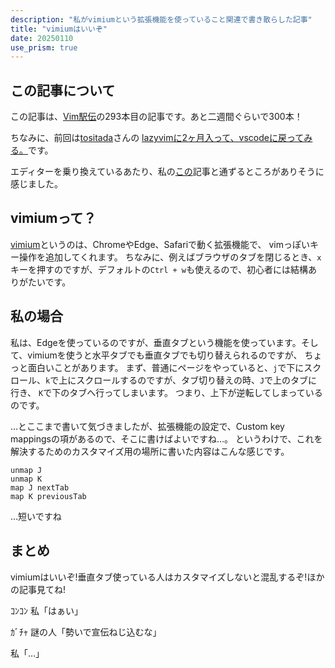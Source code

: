 ```yaml
---
description: "私がvimiumという拡張機能を使っていること関連で書き散らした記事"
title: "vimiumはいいぞ"
date: 20250110
use_prism: true
---
```

## この記事について
この記事は、[Vim駅伝](https://vim-jp.org/ekiden/)の293本目の記事です。あと二週間ぐらいで300本！

ちなみに、前回は[tositada](https://github.com/tositada17/)さんの
[lazyvimに2ヶ月入って、vscodeに戻ってみる。](https://zenn.dev/tositada/articles/b57f06b83848f8)です。

エディターを乗り換えているあたり、私の[この](https://shizukani-cp.github.io/blog/articles/20240925/)記事と通ずるところがありそうに感じました。
## vimiumって？
[vimium](https://chromewebstore.google.com/detail/vimium/dbepggeogbaibhgnhhndojpepiihcmeb)というのは、ChromeやEdge、Safariで動く拡張機能で、
vimっぽいキー操作を追加してくれます。
ちなみに、例えばブラウザのタブを閉じるとき、`x`キーを押すのですが、デフォルトの`Ctrl + w`も使えるので、初心者には結構ありがたいです。
## 私の場合
私は、Edgeを使っているのですが、垂直タブという機能を使っています。そして、vimiumを使うと水平タブでも垂直タブでも切り替えられるのですが、
ちょっと面白いことがあります。
まず、普通にページをやっていると、`j`で下にスクロール、`k`で上にスクロールするのですが、タブ切り替えの時、`J`で上のタブに行き、
`K`で下のタブへ行ってしまいます。
つまり、上下が逆転してしまっているのです。

…とここまで書いて気づきましたが、拡張機能の設定で、Custom key mappingsの項があるので、そこに書けばよいですね…。
というわけで、これを解決するためのカスタマイズ用の場所に書いた内容はこんな感じです。
```vim
unmap J
unmap K
map J nextTab
map K previousTab
```
…短いですね
## まとめ
vimiumはいいぞ!垂直タブ使っている人はカスタマイズしないと混乱するぞ!ほかの記事見てね!

ｺﾝｺﾝ 私「はぁい」

ｶﾞﾁｬ 謎の人「勢いで宣伝ねじ込むな」

私「…」
